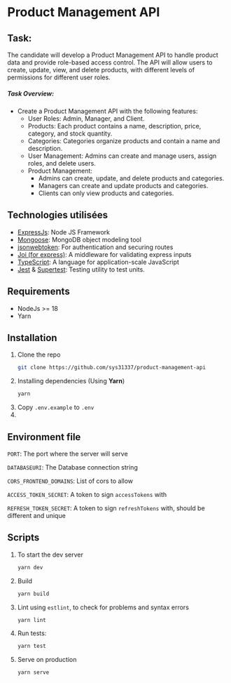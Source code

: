
# Product Management API
## Task:
The candidate will develop a Product Management API to handle product data and provide
role-based access control. The API will allow users to create, update, view, and delete products,
with different levels of permissions for different user roles.

##### Task Overview:

- Create a Product Management API with the following features:
	- User Roles: Admin, Manager, and Client.
	- Products: Each product contains a name, description, price, category, and stock quantity.
	- Categories: Categories organize products and contain a name and description.
	- User Management: Admins can create and manage users, assign roles, and delete users.
	- Product Management:
		- Admins can create, update, and delete products and categories.
		- Managers can create and update products and categories.
		- Clients can only view products and categories.

## Technologies utilisées

* [ExpressJs](https://expressjs.com/): Node JS Framework
* [Mongoose](https://www.npmjs.com/package/mongoose): MongoDB object modeling tool
* [jsonwebtoken](https://www.npmjs.com/package/jsonwebtoken): For authentication and securing routes
* [Joi (for express)](https://www.npmjs.com/package/express-joi-validation): A middleware for validating express inputs
* [TypeScript](https://www.npmjs.com/package/typescript): A language for application-scale JavaScript
* [Jest](https://www.npmjs.com/package/jest) & [Supertest](https://www.npmjs.com/package/supertest): Testing utility to test units.

## Requirements

* NodeJs >= 18
* Yarn

## Installation

1. Clone the repo
   ```sh
   git clone https://github.com/sys31337/product-management-api
   ```
2. Installing dependencies (Using **Yarn**)
   ```sh
   yarn
   ```
3. Copy `.env.example` to `.env`
4.

## Environment file
`PORT`: The port where the server will serve

`DATABASEURI`: The Database connection string

`CORS_FRONTEND_DOMAINS`: List of cors to allow

`ACCESS_TOKEN_SECRET`: A token to sign `accessTokens` with

`REFRESH_TOKEN_SECRET`: A token to sign `refreshTokens` with, should be different and unique


## Scripts

1. To start the dev server
   ```sh
   yarn dev
   ```
2. Build
   ```sh
   yarn build
   ```
3. Lint using `estlint`, to check for problems and syntax errors
   ```sh
   yarn lint
   ```
4. Run tests:
   ```sh
   yarn test
   ```
5. Serve on production
   ```sh
   yarn serve
   ```
